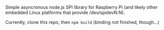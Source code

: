 Simple asyncronous node.js SPI library for Raspberry Pi (and likely other embedded Linux platforms that provide /dev/spidevN.N).


Currently, clone this repo, then `npm build` (binding not finished, though…)